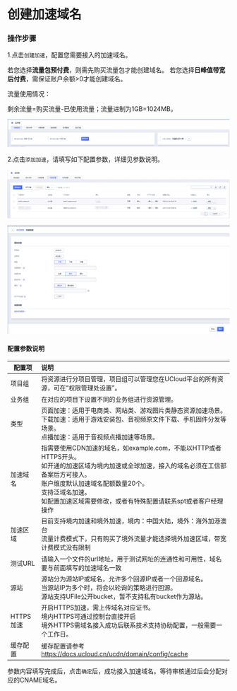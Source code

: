 # 创建加速域名

### 操作步骤

1.点击<code>创建加速</code>，配置您需要接入的加速域名。

若您选择<strong>流量包预付费</strong>，则需先购买流量包才能创建域名。 若您选择<strong>日峰值带宽后付费</strong>，需保证账户余额>0才能创建域名。

流量使用情况：

剩余流量=购买流量-已使用流量；流量进制为1GB=1024MB。

![2022-实时监控-预付费流量使用情况](/images/2022-实时监控-预付费流量使用情况.png)

2.点击<code>添加加速</code>，请填写如下配置参数，详细见参数说明。

![2022-域名管理-域名列表](/images/2022-域名管理-域名列表.png)

![2022-域名管理-创建加速](/images/2022-域名管理-创建加速.png)


#### 配置参数说明

| 配置项    | 说明                                                         |
| --------- | :----------------------------------------------------------- |
| 项目组    | 将资源进行分项目管理，项目组可以管理您在UCloud平台的所有资源，可在“权限管理处设置”。 |
| 业务组    | 在对应的项目下设置不同的业务组进行资源管理。                 |
| 类型      | 页面加速：适用于电商类、网站类、游戏图片类静态资源加速场景。 <br> 下载加速：适用于游戏安装包、音视频原文件下载、手机固件分发等场景。<br/> 点播加速：适用于音视频点播加速等场景。 |
| 加速域名  | 指需要使用CDN加速的域名，如example.com，不能以HTTP或者HTTPS开头。<br/> 如开通的加速区域为境内加速或全球加速，接入的域名必须在工信部备案后方可接入。<br/> 账户维度默认加速域名配额数量20个。<br /> 支持泛域名加速。 <br />如配置加速区域需要修改，或者有特殊配置请联系spt或者客户经理操作|
| 加速区域  | 目前支持境内加速和境外加速，境内：中国大陆，境外：海外加港澳台  <br/>流量计费模式下，只有购买了境外流量才能选择境外加速区域，带宽计费模式没有限制 |
| 测试URL   | 请输入一个文件的url地址，用于测试网址的连通性和可用性，域名要与前面填写的加速域名一致 |
| 源站      | 源站分为源站IP或域名，允许多个回源IP或者一个回源域名。<br/>当源站IP为多个时，将会以轮询的策略进行回源。<br/> 源站支持UFile公开bucket，暂不支持私有bucket作为源站。 |
| HTTPS加速 | 开启HTTPS加速，需上传域名对应证书。<br/>境内HTTPS可通过控制台直接开启<br/>境外HTTPS需域名接入成功后联系技术支持协助配置，一般需要一个工作日。 |
| 缓存配置  | 缓存配置请参考 https://docs.ucloud.cn/ucdn/domain/config/cache  |

参数内容填写完成后，点击<code>确定</code>后，成功接入加速域名。等待审核通过后会分配对应的CNAME域名。
